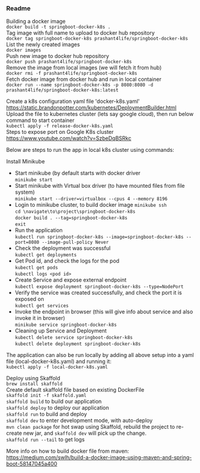 ### Readme

Building a docker image  
`docker build -t springboot-docker-k8s .`  
Tag image with full name to upload to docker hub repository  
`docker tag springboot-docker-k8s prashant4life/springboot-docker-k8s`  
List the newly created images  
`docker images`  
Push new image to docker hub repository  
`docker push prashant4life/springboot-docker-k8s`  
Remove the image from local images (we will fetch it from hub)  
`docker rmi -f prashant4life/springboot-docker-k8s`  
Fetch docker image from docker hub and run in local container  
`docker run --name springboot-docker-k8s -p 8080:8080 -d prashant4life/springboot-docker-k8s:latest`  

Create a k8s configuration yaml file 'docker-k8s.yaml'  
https://static.brandonpotter.com/kubernetes/DeploymentBuilder.html  
Upload the file to kubernetes cluster (lets say google cloud), then run below command to start container  
`kubectl apply -f release-docker-k8s.yaml`  
Steps to expose port on Google K8s cluster https://www.youtube.com/watch?v=SzbeDqBSRkc  

Below are steps to run the app in local k8s cluster using commands:  

Install Minikube  
- Start minikube (by default starts with docker driver  
`minikube start`  
- Start minikube with Virtual box driver (to have mounted files from file system)  
`minikube start --driver=virtualbox --cpus 4 --memory 8196`  
- Login to minikube cluster, to build docker image
`minikube ssh`  
`cd \navigate\to\project\springboot-docker-k8s`  
`docker build . --tag=springboot-docker-k8s`  
`exit`  
- Run the application  
`kubectl run springboot-docker-k8s --image=springboot-docker-k8s --port=8080 --image-pull-policy Never`  
- Check the deployment was successful  
`kubectl get deployments`  
- Get Pod id, and check the logs for the pod  
`kubectl get pods`  
`kubectl logs <pod id>`  
- Create Service and expose external endpoint  
`kubectl expose deployment springboot-docker-k8s --type=NodePort`  
- Verify the service was created successfully, and check the port it is exposed on  
`kubectl get services`  
- Invoke the endpoint in browser (this will give info about service and also invoke it in browser)  
`minikube service springboot-docker-k8s`  
- Cleaning up Service and Deployment  
`kubectl delete service springboot-docker-k8s`  
`kubectl delete deployment springboot-docker-k8s`  

The application can also be run locally by adding all above setup into a yaml file (local-docker-k8s.yaml) and running it:  
`kubectl apply -f local-docker-k8s.yaml`  

Deploy using Skaffold  
`brew install skaffold`  
Create default skaffold file based on existing DockerFile  
`skaffold init -f skaffold.yaml`  
`skaffold build` to build our application  
`skaffold deploy` to deploy our application  
`skaffold run` to build and deploy  
`skaffold dev` to enter development mode, with auto-deploy  
`mvn clean package` for hot swap using Skaffold, rebuild the project to re-create new jar, and `skaffold dev` will pick up the change.   
`skaffold run --tail` to get logs  

More info on how to build docker file from maven: https://medium.com/swlh/build-a-docker-image-using-maven-and-spring-boot-58147045a400  
